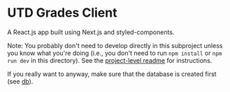 # UTD Grades Client

A React.js app built using Next.js and styled-components.

Note: You probably don't need to develop directly in this subproject unless you know what you're doing (i.e., you don't
need to run `npm install` or `npm run dev` in this directory). See the [project-level readme](../README.md) for
instructions.

If you really want to anyway, make sure that the database is created first (see [db](../db/README.md)).
